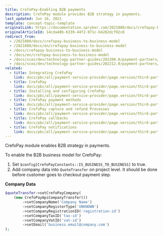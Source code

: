 ```yaml
---
title: CrefoPay—Enabling B2B payments
description: CrefoPay module provides B2B strategy in payments.
last_updated: Jun 16, 2021
template: concept-topic-template
originalLink: https://documentation.spryker.com/2021080/docs/crefopay-business-to-business-model
originalArticleId: 14cda40b-6339-44f2-971c-b4282dcf02c8
redirect_from:
  - /2021080/docs/crefopay-business-to-business-model
  - /2021080/docs/en/crefopay-business-to-business-model
  - /docs/crefopay-business-to-business-model
  - /docs/en/crefopay-business-to-business-model
  - /docs/scos/dev/technology-partner-guides/202200.0/payment-partners/crefopay/crefopay-enabling-b2b-payments.html
  - /docs/scos/dev/technology-partner-guides/202212.0/payment-partners/crefopay/crefopay-enabling-b2b-payments.html
related:
  - title: Integrating CrefoPay
    link: docs/pbc/all/payment-service-provider/page.version/third-party-integrations/crefopay/integrate-crefopay.html
  - title: CrefoPay
    link: docs/pbc/all/payment-service-provider/page.version/third-party-integrations/crefopay/crefopay.html
  - title: Installing and configuring CrefoPay
    link: docs/pbc/all/payment-service-provider/page.version/third-party-integrations/crefopay/install-and-configure-crefopay.html
  - title: CrefoPay payment methods
    link: docs/pbc/all/payment-service-provider/page.version/third-party-integrations/crefopay/crefopay-payment-methods.html
  - title: CrefoPay capture and refund Processes
    link: docs/pbc/all/payment-service-provider/page.version/third-party-integrations/crefopay/crefopay-capture-and-refund-processes.html
  - title: CrefoPay callbacks
    link: docs/pbc/all/payment-service-provider/page.version/third-party-integrations/crefopay/crefopay-callbacks.html
  - title: CrefoPay notifications
    link: docs/pbc/all/payment-service-provider/page.version/third-party-integrations/crefopay/crefopay-notifications.html
---
```


CrefoPay module enables B2B strategy in payments.

To enable the B2B business model for CrefoPay:

1. Set `$config[CrefoPayConstants::IS_BUSINESS_TO_BUSINESS]` to true.
2. Add company data into `QuoteTransfer` on project level. It should be done before customer goes to checkout payment step.

**Company Data**

```php
$quoteTransfer->setCrefoPayCompany(
    (new CrefoPayApiCompanyTransfer())
        ->setCompanyName('Company Name')
        ->setCompanyRegisterType('UNKNOWN')
        ->setCompanyRegistrationID('registration-id')
        ->setCompanyTaxID('tax-id')
        ->setCompanyVatID('vat-id')
        ->setEmail('business.email@company.com')
);
```
